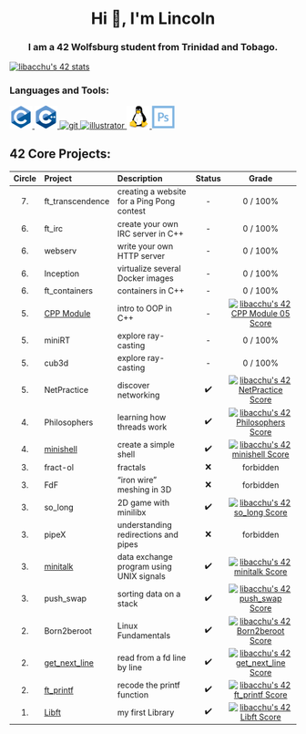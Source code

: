 <h1 align="center">Hi 👋, I'm Lincoln</h1>
<h3 align="center">I am a 42 Wolfsburg student from Trinidad and Tobago.</h3>

[![libacchu's 42 stats](https://badge42.vercel.app/api/v2/clbz2enp500160fkz8jha4orj/stats?cursusId=21&coalitionId=149)](https://github.com/JaeSeoKim/badge42)

<p align="left">
</p>

<h3 align="left">Languages and Tools:</h3>
<p align="left"> <a href="https://www.cprogramming.com/" target="_blank" rel="noreferrer"> <img src="https://raw.githubusercontent.com/devicons/devicon/master/icons/c/c-original.svg" alt="c" width="40" height="40"/> </a> <a href="https://www.w3schools.com/cpp/" target="_blank" rel="noreferrer"> <img src="https://raw.githubusercontent.com/devicons/devicon/master/icons/cplusplus/cplusplus-original.svg" alt="cplusplus" width="40" height="40"/> </a> <a href="https://git-scm.com/" target="_blank" rel="noreferrer"> <img src="https://www.vectorlogo.zone/logos/git-scm/git-scm-icon.svg" alt="git" width="40" height="40"/> </a> <a href="https://www.adobe.com/in/products/illustrator.html" target="_blank" rel="noreferrer"> <img src="https://www.vectorlogo.zone/logos/adobe_illustrator/adobe_illustrator-icon.svg" alt="illustrator" width="40" height="40"/> </a> <a href="https://www.linux.org/" target="_blank" rel="noreferrer"> <img src="https://raw.githubusercontent.com/devicons/devicon/master/icons/linux/linux-original.svg" alt="linux" width="40" height="40"/> </a> <a href="https://www.photoshop.com/en" target="_blank" rel="noreferrer"> <img src="https://raw.githubusercontent.com/devicons/devicon/master/icons/photoshop/photoshop-line.svg" alt="photoshop" width="40" height="40"/> </a> </p>

<h2 align="left">42 Core Projects:</h2>
  
|Circle | Project | Description | Status | Grade |
| :-: | :- | :- | :-: | :-: |
| 7. | ft_transcendence | creating a website for a Ping Pong contest | - | 0 / 100% |
| 6. | ft_irc | create your own IRC server in C++ | - | 0 / 100% |
| 6. | webserv | write your own HTTP server | - | 0 / 100% |
| 6. | Inception | virtualize several Docker images | - | 0 / 100% |
| 6. | ft_containers | containers in C++ | - | 0 / 100% |
| 5. | [CPP Module](https://github.com/libacchu/CPP_Module) | intro to OOP in C++ | - | [![libacchu's 42 CPP Module 05 Score](https://badge42.vercel.app/api/v2/clbz2enp500160fkz8jha4orj/project/2914569)](https://github.com/JaeSeoKim/badge42) |
| 5. | miniRT | explore ray-casting | - | 0 / 100% |
| 5. | cub3d | explore ray-casting| - | 0 / 100% |
| 5. | NetPractice | discover networking | ✔️ | [![libacchu's 42 NetPractice Score](https://badge42.vercel.app/api/v2/clbz2enp500160fkz8jha4orj/project/2846383)](https://github.com/JaeSeoKim/badge42) |
| 4. | Philosophers | learning how threads work | ✔️ | [![libacchu's 42 Philosophers Score](https://badge42.vercel.app/api/v2/clbz2enp500160fkz8jha4orj/project/2802172)](https://github.com/JaeSeoKim/badge42) |
| 4. | [minishell](https://github.com/libacchu/minishell) | create a simple shell | ✔️ | [![libacchu's 42 minishell Score](https://badge42.vercel.app/api/v2/clbz2enp500160fkz8jha4orj/project/2687183)](https://github.com/JaeSeoKim/badge42) |
| 3. | fract-ol | fractals | ❌ | forbidden |
| 3. | FdF | “iron wire” meshing in 3D | ❌ | forbidden |
| 3. | so_long | 2D game with minilibx | ✔️ | [![libacchu's 42 so_long Score](https://badge42.vercel.app/api/v2/clbz2enp500160fkz8jha4orj/project/2574690)](https://github.com/JaeSeoKim/badge42) |
| 3. | pipeX | understanding redirections and pipes | ❌ | forbidden |
| 3. | [minitalk](https://github.com/libacchu/minitalk) | data exchange program using UNIX signals | ✔️ | [![libacchu's 42 minitalk Score](https://badge42.vercel.app/api/v2/clbz2enp500160fkz8jha4orj/project/2538799)](https://github.com/JaeSeoKim/badge42) |
| 3. | push_swap | sorting data on a stack | ✔️ | [![libacchu's 42 push_swap Score](https://badge42.vercel.app/api/v2/clbz2enp500160fkz8jha4orj/project/2581591)](https://github.com/JaeSeoKim/badge42) |
| 2. | Born2beroot | Linux Fundamentals | ✔️ | [![libacchu's 42 Born2beroot Score](https://badge42.vercel.app/api/v2/clbz2enp500160fkz8jha4orj/project/2470185)](https://github.com/JaeSeoKim/badge42) |
| 2. | [get_next_line](https://github.com/libacchu/get_next_line) | read from a fd line by line | ✔️ | [![libacchu's 42 get_next_line Score](https://badge42.vercel.app/api/v2/clbz2enp500160fkz8jha4orj/project/2514344)](https://github.com/JaeSeoKim/badge42) |
| 2. | [ft_printf](https://github.com/libacchu/ft_printf) | recode the printf function | ✔️ | [![libacchu's 42 ft_printf Score](https://badge42.vercel.app/api/v2/clbz2enp500160fkz8jha4orj/project/2478534)](https://github.com/JaeSeoKim/badge42) |
| 1. | [Libft](https://github.com/libacchu/libft-42) | my first Library | ✔️ | [![libacchu's 42 Libft Score](https://badge42.vercel.app/api/v2/clbz2enp500160fkz8jha4orj/project/2414987)](https://github.com/JaeSeoKim/badge42) |
 
